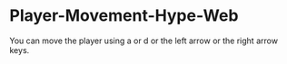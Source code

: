 # Player-Movement-Hype-Web
 You can move the player using a or d or the left arrow or the right arrow keys.
